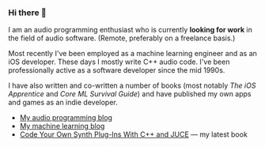 ### Hi there 👋

I am an audio programming enthusiast who is currently **looking for work** in the field of audio software. (Remote, preferably on a freelance basis.)

Most recently I've been employed as a machine learning engineer and as an iOS developer. These days I mostly write C++ audio code. I've been professionally active as a software developer since the mid 1990s.

I have also written and co-written a number of books (most notably *The iOS Apprentice* and *Core ML Survival Guide*) and have published my own apps and games as an indie developer.

- [My audio programming blog](https://audiodev.blog)
- [My machine learning blog](https://machinethink.net)
- [Code Your Own Synth Plug-Ins With C++ and JUCE](https://leanpub.com/synth-plugin) — my latest book


<!--
**hollance/hollance** is a ✨ _special_ ✨ repository because its `README.md` (this file) appears on your GitHub profile.

Here are some ideas to get you started:

- 🔭 I’m currently working on ...
- 🌱 I’m currently learning ...
- 👯 I’m looking to collaborate on ...
- 🤔 I’m looking for help with ...
- 💬 Ask me about ...
- 📫 How to reach me: ...
- 😄 Pronouns: ...
- ⚡ Fun fact: ...
-->
